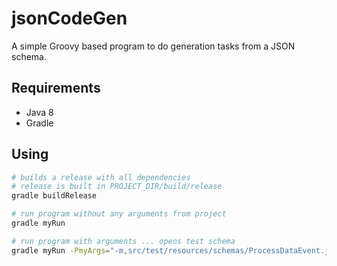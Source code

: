 # jsonCodeGen
A simple Groovy based program to do generation tasks from a JSON schema.

## Requirements
* Java 8
* Gradle

## Using
```bash
# builds a release with all dependencies
# release is built in PROJECT_DIR/build/release
gradle buildRelease

# run program without any arguments from project
gradle myRun

# run program with arguments ... opens test schema
gradle myRun -PmyArgs="-m,src/test/resources/schemas/ProcessDataEvent.json"
```